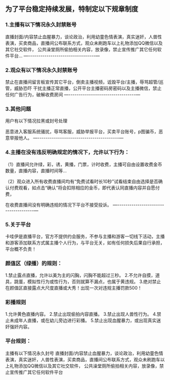 ## 为了平台稳定持续发展，特制定以下规章制度

### 1.主播有以下情况永久封禁账号

直播封面/内容禁止血腥暴力，谈论政治，利用幼童色情表演，真实迷奸，人兽性表演，买卖商品，直播间公布联系方式，观众未刷跑车以上礼物添加QQ微信以及其它社交软件，
公共澡堂厕所偷拍相关内容，放录像，禁止宣传推广其它任何软件平台...
—---------------------------------—


### 2.观众有以下情况永久封禁账号

禁止在直播间留言板宣传其它平台，倒卖主播视频，诋毁平台/主播，辱骂超管/巡管，威胁恐吓 干扰主播正常直播，公开平台主播密码房密码以及主播微信，禁止任何广告行为，破解收费房间
—---------------------------------—


### 3.其他问题

用户有以下情况拉黑或封号处理

恶意进入客服系统骚扰，辱骂客服，威胁举报平台，买卖平台账号，p图骗币，恶意举报他人。
—----------------------------------------—


### 4.主播在没有违反明确规定的情况下，允许以下行为：

（1）直播间允许绿，彩，诱，黄播，门票，计时收费，主播可自由设置收费金币数量，直播内容，直播时间等...

（2）观众进入所有收费直播间均有“免费试看时长10秒”试看结束自由选择是否确认付费观看，如点击“确认”将会扣除相应的金币，即代表认同直播内容并自愿付费，

在收费直播间没有明确违规的情况下平台不接受投诉。
—-------------------------------------—

### 5.关于平台

卡哇伊是直播平台，官方不提供约会服务，不参与主播和游客一切线下活动，主播和游客添加联系方式属主播个人行为，与平台无关，如有任何损失后果自行承担，平台概不负责！


### 颜值区（绿播）的规则：
1.禁止露点直播，允许以美为主的闪胸，闪胸不能超过三秒。
2.不允许自摸，道具，跳蛋，模拟性行为或性行为，否则就算不漏点，也属于黄违规。
3.绝对禁止在颜值区直接露点大尺度直播或大秀！出现一次对违规主播罚款500！

### 彩播规则
1.允许黄色直播内容。
2.禁止出现偷拍内容直播。
3.禁止出现人兽性行为。
4.禁止未成年人直播，或在幼儿旁边进行彩播。
5.禁止出现血腥暴力，或出现真实迷奸强奸内容。

### 平台规则：
主播有以下情况永久封号
直播封面/内容禁止血腥暴力，谈论政治，利用幼童色情表演，真实迷奸，人兽性表演，买卖商品，直播间公布联系方式，观众未刷跑车以上礼物添加QQ微信以及其它社交软件， 公共澡堂厕所偷拍相关内容，放录像，禁止宣传推广其它任何软件平台

